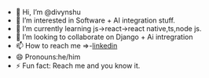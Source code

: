- 👋 Hi, I’m @divynshu
- 👀 I’m interested in Software + AI integration stuff.
- 🌱 I’m currently learning js->react->react native,ts,node js.
- 💞️ I’m looking to collaborate on Django + Ai intregration
- 📫 How to reach me =>-<a href= "linkedin.com/in/divyanshugoswami">linkedin</a>
- 😄 Pronouns:he/him
- ⚡ Fun fact: Reach me and you know it.

<!---
divynshu/divynshu is a ✨ special ✨ repository because its `README.md` (this file) appears on your GitHub profile.
You can click the Preview link to take a look at your changes.
--->

